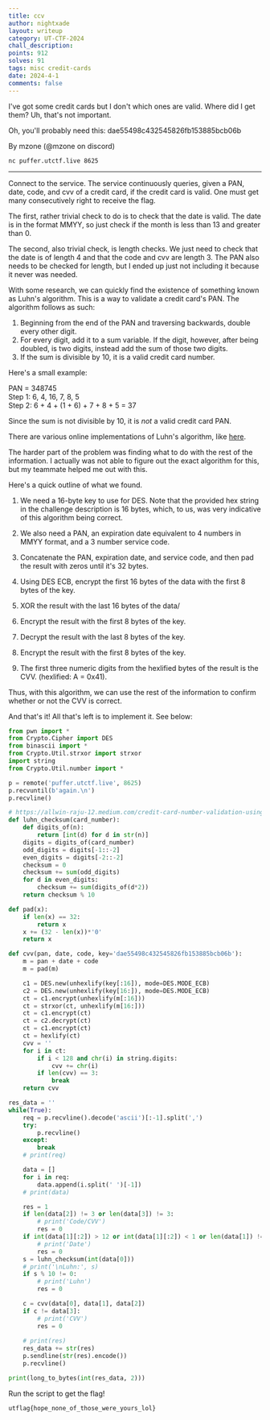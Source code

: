 ```yaml
---
title: ccv
author: nightxade
layout: writeup
category: UT-CTF-2024
chall_description:
points: 912
solves: 91
tags: misc credit-cards
date: 2024-4-1
comments: false
---
```


I've got some credit cards but I don't which ones are valid. Where did I get them? Uh, that's not important.

Oh, you'll probably need this: dae55498c432545826fb153885bcb06b

By mzone (@mzone on discord)

`nc puffer.utctf.live 8625`

---

Connect to the service. The service continuously queries, given a PAN, date, code, and cvv of a credit card, if the credit card is valid. One must get many consecutively right to receive the flag.  

The first, rather trivial check to do is to check that the date is valid. The date is in the format MMYY, so just check if the month is less than 13 and greater than 0.  

The second, also trivial check, is length checks. We just need to check that the date is of length 4 and that the code and cvv are length 3. The PAN also needs to be checked for length, but I ended up just not including it because it never was needed.  

With some research, we can quickly find the existence of something known as Luhn's algorithm. This is a way to validate a credit card's PAN. The algorithm follows as such:  

1. Beginning from the end of the PAN and traversing backwards, double every other digit.  
2. For every digit, add it to a sum variable. If the digit, however, after being doubled, is two digits, instead add the sum of those two digits.  
3. If the sum is divisible by 10, it is a valid credit card number.  

Here's a small example:  

PAN = 348745  
Step 1: 6, 4, 16, 7, 8, 5  
Step 2: 6 + 4 + (1 + 6) + 7 + 8 + 5 = 37  

Since the sum is not divisible by 10, it is *not* a valid credit card PAN.  

There are various online implementations of Luhn's algorithm, like [here](https://allwin-raju-12.medium.com/credit-card-number-validation-using-luhns-algorithm-in-python-c0ed2fac6234).  

The harder part of the problem was finding what to do with the rest of the information. I actually was not able to figure out the exact algorithm for this, but my teammate helped me out with this. 

Here's a quick outline of what we found.  

1. We need a 16-byte key to use for DES. Note that the provided hex string in the challenge description is 16 bytes, which, to us, was very indicative of this algorithm being correct.  

2. We also need a PAN, an expiration date equivalent to 4 numbers in MMYY format, and a 3 number service code.  

3. Concatenate the PAN, expiration date, and service code, and then pad the result with zeros until it's 32 bytes.  

4. Using DES ECB, encrypt the first 16 bytes of the data with the first 8 bytes of the key.  

5. XOR the result with the last 16 bytes of the data/  

6. Encrypt the result with the first 8 bytes of the key.  

7. Decrypt the result with the last 8 bytes of the key.  

8. Encrypt the result with the first 8 bytes of the key.  

9. The first three numeric digits from the hexlified bytes of the result is the CVV. (hexlified: A = 0x41).  

Thus, with this algorithm, we can use the rest of the information to confirm whether or not the CVV is correct.  

And that's it! All that's left is to implement it. See below:  

```py
from pwn import *
from Crypto.Cipher import DES
from binascii import *
from Crypto.Util.strxor import strxor
import string
from Crypto.Util.number import *

p = remote('puffer.utctf.live', 8625)
p.recvuntil(b'again.\n')
p.recvline()

# https://allwin-raju-12.medium.com/credit-card-number-validation-using-luhns-algorithm-in-python-c0ed2fac6234
def luhn_checksum(card_number):
    def digits_of(n):
        return [int(d) for d in str(n)]
    digits = digits_of(card_number)
    odd_digits = digits[-1::-2]
    even_digits = digits[-2::-2]
    checksum = 0
    checksum += sum(odd_digits)
    for d in even_digits:
        checksum += sum(digits_of(d*2))
    return checksum % 10

def pad(x):
    if len(x) == 32:
        return x
    x += (32 - len(x))*'0'
    return x

def cvv(pan, date, code, key='dae55498c432545826fb153885bcb06b'):
    m = pan + date + code
    m = pad(m)

    c1 = DES.new(unhexlify(key[:16]), mode=DES.MODE_ECB)
    c2 = DES.new(unhexlify(key[16:]), mode=DES.MODE_ECB)
    ct = c1.encrypt(unhexlify(m[:16]))
    ct = strxor(ct, unhexlify(m[16:]))
    ct = c1.encrypt(ct)
    ct = c2.decrypt(ct)
    ct = c1.encrypt(ct)
    ct = hexlify(ct)
    cvv = ''
    for i in ct:
        if i < 128 and chr(i) in string.digits:
            cvv += chr(i)
        if len(cvv) == 3:
            break
    return cvv

res_data = ''
while(True):
    req = p.recvline().decode('ascii')[:-1].split(',')
    try:
        p.recvline()
    except:
        break
    # print(req)

    data = []
    for i in req:
        data.append(i.split(' ')[-1])
    # print(data)

    res = 1
    if len(data[2]) != 3 or len(data[3]) != 3:
        # print('Code/CVV')
        res = 0
    if int(data[1][:2]) > 12 or int(data[1][:2]) < 1 or len(data[1]) != 4:
        # print('Date')
        res = 0
    s = luhn_checksum(int(data[0]))
    # print('\nLuhn:', s)
    if s % 10 != 0:
        # print('Luhn')
        res = 0

    c = cvv(data[0], data[1], data[2])
    if c != data[3]:
        # print('CVV')
        res = 0
    
    # print(res)
    res_data += str(res)
    p.sendline(str(res).encode())
    p.recvline()

print(long_to_bytes(int(res_data, 2)))
```

Run the script to get the flag!  

    utflag{hope_none_of_those_were_yours_lol}